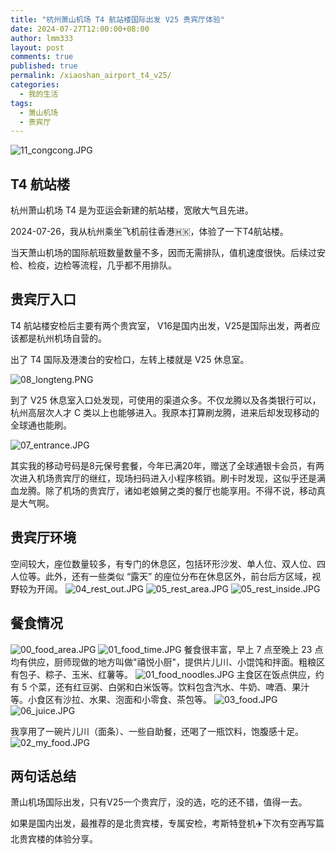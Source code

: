 ```yaml
---
title: "杭州萧山机场 T4 航站楼国际出发 V25 贵宾厅体验"
date: 2024-07-27T12:00:00+08:00
author: lmm333
layout: post
comments: true
published: true
permalink: /xiaoshan_airport_t4_v25/
categories:
  - 我的生活
tags:
  - 萧山机场
  - 贵宾厅
---
```

![11_congcong.JPG](../images/2024/2024-07-27-xiaoshan_airport_t4_v25/11_congcong.JPG)

## T4 航站楼

杭州萧山机场 T4 是为亚运会新建的航站楼，宽敞大气且先进。

2024-07-26，我从杭州乘坐飞机前往香港🇭🇰，体验了一下T4航站楼。
<!--more-->
当天萧山机场的国际航班数量数量不多，因而无需排队，值机速度很快。后续过安检、检疫，边检等流程，几乎都不用排队。

## 贵宾厅入口

T4 航站楼安检后主要有两个贵宾室， V16是国内出发，V25是国际出发，两者应该都是杭州机场自营的。

出了 T4 国际及港澳台的安检口，左转上楼就是 V25 休息室。

![08_longteng.PNG](../images/2024/2024-07-27-xiaoshan_airport_t4_v25/08_longteng.PNG)

到了 V25 休息室入口处发现，可使用的渠道众多。不仅龙腾以及各类银行可以，杭州高层次人才 C 类以上也能够进入。我原本打算刷龙腾，进来后却发现移动的全球通也能刷。

![07_entrance.JPG](../images/2024/2024-07-27-xiaoshan_airport_t4_v25/07_entrance.JPG)

其实我的移动号码是8元保号套餐，今年已满20年，赠送了全球通银卡会员，有两次进入机场贵宾厅的继红，现场扫码进入小程序核销。刷卡时发现，这似乎还是满血龙腾。除了机场的贵宾厅，诸如老娘舅之类的餐厅也能享用。不得不说，移动真是大气啊。

## 贵宾厅环境

空间较大，座位数量较多，有专门的休息区，包括环形沙发、单人位、双人位、四人位等。此外，还有一些类似 “露天” 的座位分布在休息区外，前台后方区域，视野较为开阔。
![04_rest_out.JPG](../images/2024/2024-07-27-xiaoshan_airport_t4_v25/04_rest_out.JPG)
![05_rest_area.JPG](../images/2024/2024-07-27-xiaoshan_airport_t4_v25/05_rest_area.JPG)
![05_rest_inside.JPG](../images/2024/2024-07-27-xiaoshan_airport_t4_v25/05_rest_inside.JPG)

## 餐食情况

![00_food_area.JPG](../images/2024/2024-07-27-xiaoshan_airport_t4_v25/00_food_area.JPG)
![01_food_time.JPG](../images/2024/2024-07-27-xiaoshan_airport_t4_v25/01_food_time.JPG)
餐食很丰富，早上 7 点至晚上 23 点均有供应，厨师现做的地方叫做"禧悦小厨"，提供片儿川、小馄饨和拌面。粗粮区有包子、粽子、玉米、红薯等。
![01_food_noodles.JPG](../images/2024/2024-07-27-xiaoshan_airport_t4_v25/01_food_noodles.JPG)
主食区在饭点供应，约有 5 个菜，还有红豆粥、白粥和白米饭等。饮料包含汽水、牛奶、啤酒、果汁等。小食区有沙拉、水果、泡面和小零食、茶包等。
![03_food.JPG](../images/2024/2024-07-27-xiaoshan_airport_t4_v25/03_food.JPG)
![06_juice.JPG](../images/2024/2024-07-27-xiaoshan_airport_t4_v25/06_juice.JPG)

我享用了一碗片儿川（面条）、一些自助餐，还喝了一瓶饮料，饱腹感十足。
![02_my_food.JPG](../images/2024/2024-07-27-xiaoshan_airport_t4_v25/02_my_food.JPG)

## 两句话总结
萧山机场国际出发，只有V25一个贵宾厅，没的选，吃的还不错，值得一去。

如果是国内出发，最推荐的是北贵宾楼，专属安检，考斯特登机️✈️下次有空再写篇北贵宾楼的体验分享。